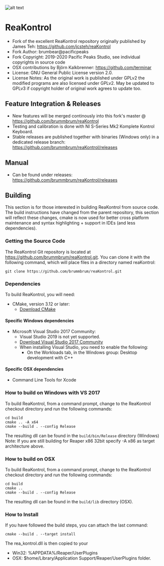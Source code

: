 ![alt text](ReaKontrol_v100.png?raw=true)

# ReaKontrol
- Fork of the excellent ReaKontrol repository originally published by James Teh: https://github.com/jcsteh/reaKontrol
- Fork Author: brumbear@pacificpeaks
- Fork Copyright: 2019-2020 Pacific Peaks Studio, see individual copyrights in source code
- OSX contributions by Björn Kalkbrenner: https://github.com/terminar
- License: GNU General Public License version 2.0.
- License Notes: As the original work is published under GPLv2 the modified programs are also licensed under GPLv2. May be updated to GPLv3 if copyright holder of original work agrees to update too.

## Feature Integration & Releases
- New features will be merged continously into this fork's master @ https://github.com/brummbrum/reaKontrol
- Testing and calibration is done with NI S-Series Mk2 Komplete Kontrol Keyboard.
- Stable releases are published together with binaries (Windows only) in a dedicated release branch: https://github.com/brummbrum/reaKontrol/releases

## Manual
- Can be found under releases: https://github.com/brummbrum/reaKontrol/releases

## Building
This section is for those interested in building ReaKontrol from source code.
The build instructions have changed from the parent repository, this section will reflect these changes,
cmake is now used for better cross platform maintenance and syntax highlighting + support in IDEs (and less dependencies).

### Getting the Source Code
The ReaKontrol Git repository is located at https://github.com/brummbrum/reaKontrol.git.
You can clone it with the following command, which will place files in a directory named reaKontrol:

```
git clone https://github.com/brummbrum/reaKontrol.git
```

### Dependencies
To build ReaKontrol, you will need:

- CMake, version 3.12 or later:
    * [Download CMake](https://cmake.org/download/)

#### Specific Windows dependencies

- Microsoft Visual Studio 2017 Community:
    * Visual Studio 2019 is not yet supported.
    * [Download Visual Studio 2017 Community](https://visualstudio.microsoft.com/thank-you-downloading-visual-studio/?sku=Community&rel=15)
    * When installing Visual Studio, you need to enable the following:
        - On the Workloads tab, in the Windows group: Desktop development with C++

#### Specific OSX dependencies

- Command Line Tools for Xcode

### How to build on Windows with VS 2017
To build ReaKontrol, from a command prompt, change to the ReaKontrol checkout directory and run the following commands:
```
cd build
cmake .. -A x64
cmake --build . --config Release
```
The resulting dll can be found in the `build/bin/Release` directory (Windows)
Note: If you are still building for Reaper x86 32bit specify -A x86 as target architecture above.

### How to build on OSX
To build ReaKontrol, from a command prompt, change to the ReaKontrol checkout directory and run the following commands:
```
cd build
cmake .. 
cmake --build . --config Release
```
The resulting dll can be found in the `build/lib` directory (OSX).

### How to Install
If you have followed the build steps, you can attach the last command:
```
cmake --build . --target install
```
The rea_kontrol.dll is then copied to your
- Win32: %APPDATA%/Reaper/UserPlugins
- OSX: $home/Library/Application Support/Reaper/UserPlugins
 folder.
